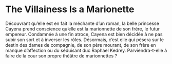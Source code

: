 # The Villainess Is a Marionette
Découvrant qu’elle est en fait la méchante d’un roman, la belle princesse Cayena prend conscience qu’elle est la marionnette de son frère, le futur empereur. Condamnée à une fin atroce, Cayena est bien décidée à ne pas subir son sort et à inverser les rôles. Désormais, c’est elle qui pèsera sur le destin des dames de compagnie, de son père mourant, de son frère en manque d’affection ou du séduisant duc Raphael Kedrey. Parviendra-t-elle à faire de la cour son propre théâtre de marionnettes ?